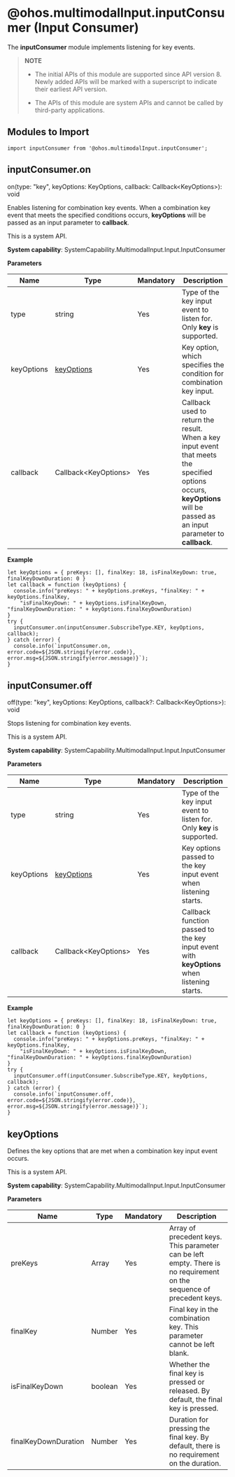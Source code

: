 # @ohos.multimodalInput.inputConsumer (Input Consumer)

The **inputConsumer** module implements listening for key events.

> **NOTE**
>
> - The initial APIs of this module are supported since API version 8. Newly added APIs will be marked with a superscript to indicate their earliest API version.
>
> - The APIs of this module are system APIs and cannot be called by third-party applications.


## Modules to Import


```
import inputConsumer from '@ohos.multimodalInput.inputConsumer';
```


## inputConsumer.on

on(type: "key", keyOptions: KeyOptions, callback: Callback&lt;KeyOptions&gt;): void

Enables listening for combination key events. When a combination key event that meets the specified conditions occurs, **keyOptions** will be passed as an input parameter to **callback**.

This is a system API.

**System capability**: SystemCapability.MultimodalInput.Input.InputConsumer

**Parameters**

| Name| Type| Mandatory| Description| 
| -------- | -------- | -------- | -------- |
| type | string | Yes| Type of the key input event to listen for. Only **key** is supported.|
| keyOptions | [keyOptions](#keyoptions) | Yes| Key option, which specifies the condition for combination key input.|
| callback | Callback&lt;KeyOptions&gt; | Yes| Callback used to return the result.<br> When a key input event that meets the specified options occurs, **keyOptions** will be passed as an input parameter to **callback**.| 

**Example**

```
let keyOptions = { preKeys: [], finalKey: 18, isFinalKeyDown: true, finalKeyDownDuration: 0 }
let callback = function (keyOptions) {
  console.info("preKeys: " + keyOptions.preKeys, "finalKey: " + keyOptions.finalKey,
    "isFinalKeyDown: " + keyOptions.isFinalKeyDown, "finalKeyDownDuration: " + keyOptions.finalKeyDownDuration)
}
try {
  inputConsumer.on(inputConsumer.SubscribeType.KEY, keyOptions, callback);
} catch (error) {
  console.info(`inputConsumer.on, error.code=${JSON.stringify(error.code)}, error.msg=${JSON.stringify(error.message)}`);
}
```


## inputConsumer.off

off(type: "key", keyOptions: KeyOptions, callback?: Callback&lt;KeyOptions&gt;): void

Stops listening for combination key events.

This is a system API.

**System capability**: SystemCapability.MultimodalInput.Input.InputConsumer

**Parameters**

| Name| Type| Mandatory| Description| 
| -------- | -------- | -------- | -------- |
| type | string | Yes| Type of the key input event to listen for. Only **key** is supported.| 
| keyOptions | [keyOptions](#keyoptions) | Yes| Key options passed to the key input event when listening starts.| 
| callback | Callback&lt;KeyOptions&gt; | Yes| Callback function passed to the key input event with **keyOptions** when listening starts.| 

**Example**

```
let keyOptions = { preKeys: [], finalKey: 18, isFinalKeyDown: true, finalKeyDownDuration: 0 }
let callback = function (keyOptions) {
  console.info("preKeys: " + keyOptions.preKeys, "finalKey: " + keyOptions.finalKey,
    "isFinalKeyDown: " + keyOptions.isFinalKeyDown, "finalKeyDownDuration: " + keyOptions.finalKeyDownDuration)
}
try {
  inputConsumer.off(inputConsumer.SubscribeType.KEY, keyOptions, callback);
} catch (error) {
  console.info(`inputConsumer.off, error.code=${JSON.stringify(error.code)}, error.msg=${JSON.stringify(error.message)}`);
}
```


## keyOptions

Defines the key options that are met when a combination key input event occurs.

This is a system API.

**System capability**: SystemCapability.MultimodalInput.Input.InputConsumer

**Parameters**

| Name| Type| Mandatory| Description| 
| -------- | -------- | -------- | -------- |
| preKeys | Array | Yes| Array of precedent keys. This parameter can be left empty. There is no requirement on the sequence of precedent keys.| 
| finalKey | Number | Yes| Final key in the combination key. This parameter cannot be left blank.| 
| isFinalKeyDown | boolean | Yes| Whether the final key is pressed or released. By default, the final key is pressed.| 
| finalKeyDownDuration | Number | Yes| Duration for pressing the final key. By default, there is no requirement on the duration.| 
